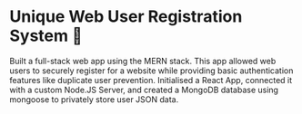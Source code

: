 <h1>Unique Web User Registration System 🔐 </h1>
Built a full-stack web app using the MERN stack. This app allowed web users to securely register for a website while providing basic authentication features like duplicate user prevention. Initialised a React App, connected it with a custom Node.JS Server, and created a MongoDB database using mongoose to privately store user JSON data.
